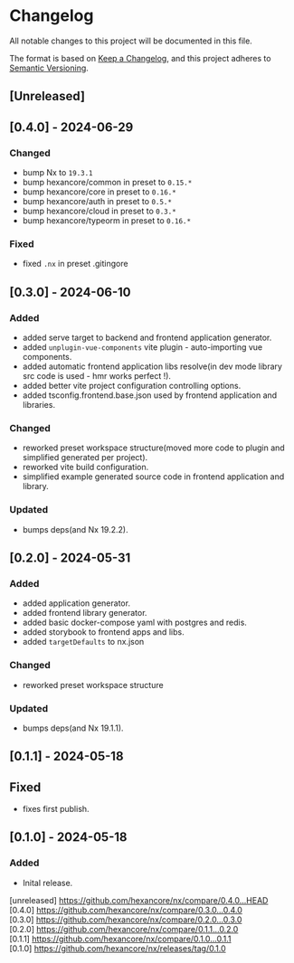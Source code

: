# Changelog

All notable changes to this project will be documented in this file.

The format is based on [Keep a Changelog](https://keepachangelog.com/en/1.0.0/),
and this project adheres to [Semantic Versioning](https://semver.org/spec/v2.0.0.html).

## [Unreleased]

## [0.4.0] - 2024-06-29

### Changed

- bump Nx to `19.3.1`
- bump hexancore/common in preset to `0.15.*`
- bump hexancore/core in preset to `0.16.*`
- bump hexancore/auth in preset to `0.5.*`
- bump hexancore/cloud in preset to `0.3.*`
- bump hexancore/typeorm in preset to `0.16.*`

### Fixed

- fixed `.nx` in preset .gitingore

## [0.3.0] - 2024-06-10

### Added

- added serve target to backend and frontend application generator.
- added `unplugin-vue-components` vite plugin - auto-importing vue components.
- added automatic frontend application libs resolve(in dev mode library src code is used - hmr works perfect !).
- added better vite project configuration controlling options.
- added tsconfig.frontend.base.json used by frontend application and libraries.

### Changed

- reworked preset workspace structure(moved more code to plugin and simplified generated per project).
- reworked vite build configuration.
- simplified example generated source code in frontend application and library.

### Updated

- bumps deps(and Nx 19.2.2).

## [0.2.0] - 2024-05-31

### Added

- added application generator.
- added frontend library generator.
- added basic docker-compose yaml with postgres and redis.
- added storybook to frontend apps and libs.
- added `targetDefaults` to nx.json

### Changed

- reworked preset workspace structure

### Updated

- bumps deps(and Nx 19.1.1).

## [0.1.1] - 2024-05-18

## Fixed

- fixes first publish.

## [0.1.0] - 2024-05-18

### Added

- Inital release.

[unreleased] https://github.com/hexancore/nx/compare/0.4.0...HEAD   
[0.4.0] https://github.com/hexancore/nx/compare/0.3.0...0.4.0   
[0.3.0] https://github.com/hexancore/nx/compare/0.2.0...0.3.0  
[0.2.0] https://github.com/hexancore/nx/compare/0.1.1...0.2.0  
[0.1.1] https://github.com/hexancore/nx/compare/0.1.0...0.1.1  
[0.1.0] https://github.com/hexancore/nx/releases/tag/0.1.0
